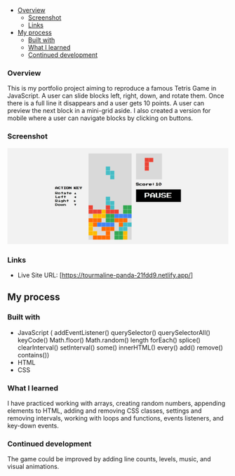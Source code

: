 - [Overview](#overview)
  - [Screenshot](#screenshot)
  - [Links](#links)
- [My process](#my-process)
  - [Built with](#built-with)
  - [What I learned](#what-i-learned)
  - [Continued development](#continued-development)

### Overview
This is my portfolio project aiming to reproduce a famous Tetris Game in JavaScript. A user can slide blocks left, right, down, and rotate them. Once there is a full line it disappears and a user gets 10 points. A user can preview the next block in a mini-grid aside. I also created a version for mobile where a user can navigate blocks by clicking on buttons. 

### Screenshot

![Screenshot](screenshot.png)

### Links

- Live Site URL: [https://tourmaline-panda-21fdd9.netlify.app/]

## My process

### Built with

- JavaScript (
addEventListener()
querySelector()
querySelectorAll()
keyCode()
Math.floor()
Math.random()
length
forEach()
splice()
clearInterval()
setInterval()
some()
innerHTML()
every()
add()
remove()
contains())
- HTML
- CSS 

### What I learned

I have practiced working with arrays, creating random numbers, appending elements to HTML, adding and removing CSS classes, settings and removing intervals, working with loops and functions, events listeners, and key-down events.

### Continued development

The game could be improved by adding line counts, levels, music, and visual animations. 
